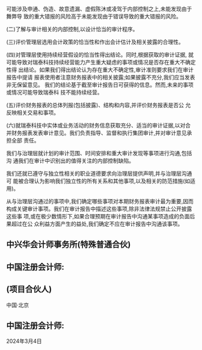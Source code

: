 可能涉及申通、伪造、故意遗漏、虚假陈沐或凌驾于内部控制之上,未能发现由于舞弊导 致的重大错报的风险高于未能发现由于错误导致的重大错报的风险。

(二)了解与审计相关的内部控制,以设计恰当的审计程序。

(三)评价管理层选用会计政策的恰当性和作出会计估计及相关披露的合理性。

(四)对管理层使用持续经营假设的恰当性得出结论。同时,根据获取的审计证据, 就可能导致对瑞泰科技持续经营能力产生重大疑虑的事项或情况是否存在重大不确定性得 出结论。如果我们得出结论认为存在重大不确定性,审计准则要求我们在审计报告中提请 报表使用者注意财务报表中的相关披露;如果披露不充分,我们应当发表非无保留意见。 我们的结论基于截至审计报告日可获得的信息。然而,未来的事项或情况可能导致瑞泰科 技不能持续经营。

(五)评价财务报表的总体列报(包括披露)、结构和内容,并评价财务报表是否公 允反映相关交易和事项。

(六)就瑞泰科技中实体或业务活动的财务信息获取充分、适当的审计证据,以对合 并财务报表发表审计意见。我们负责指导、监督和执行集团审计,并对审计意见承担全部 责任。

我们与治理层就计划的审计范围、时间安排和重大审计发现等事项进行沟通,包括沟 通我们在审计中识别出的值得关注的内部控制缺陷。

我们还就已遵守与独立性相关的职业道德要求向治理层提供声明,并与治理层沟通可 能被合理认为影响我们独立性的所有关系和其他事项,以及相关的防范措施(如适用)。

从与治理层沟通过的事项中,我们确定哪些事项对本期财务报表审计最为重要,因而 构成关键审计事项。我们在审计报告中描述这些事项,除非法律法规禁止公开披露这些事 项,或在极少数情形下,如果合理预期在审计报告中沟通某事项造成的负面后果超过在公 众利益方面产生的益处,我们确定不应在审计报告中沟通该事项。

## 中兴华会计师事务所(特殊普通合伙)

## 中国注册会计师:

## (项目合伙人)

中国·北京

## 中国注册会计师:

2024年3月4日